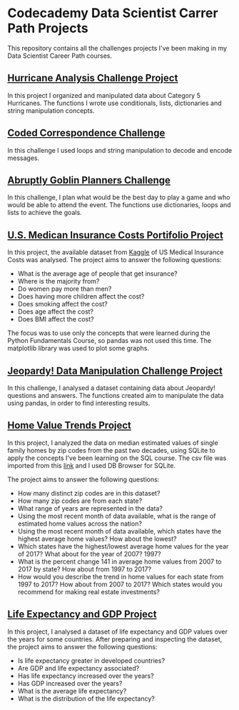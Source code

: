 # Codecademy Data Scientist Carrer Path Projects

This repository contains all the challenges projects I've been making in my Data Scientist Career Path courses.

## [Hurricane Analysis Challenge Project](https://github.com/paola-yumi-m/codeCademy_projects/blob/main/hurricane_analysis_project.ipynb)

In this project I organized and manipulated data about Category 5 Hurricanes.
The functions I wrote use conditionals, lists, dictionaries and string manipulation concepts.

## [Coded Correspondence Challenge](https://github.com/paola-yumi-m/codecademy_projects/blob/main/coded_correspondence.ipynb)

In this challenge I used loops and string manipulation to decode and encode messages.

## [Abruptly Goblin Planners Challenge](https://github.com/paola-yumi-m/codecademy_projects/blob/main/abruplty_goblins_planner.ipynb)

In this challenge, I plan what would be the best day to play a game and who would be able to attend the event.
The functions use dictionaries, loops and lists to achieve the goals.

## [U.S. Medican Insurance Costs Portifolio Project](https://github.com/paola-yumi-m/codecademy_projects/blob/main/us_medical_insurance_costs/us_medical_insurance_costs.ipynb)

In this project, the available dataset from [Kaggle](https://www.kaggle.com/mirichoi0218/insurance) of US Medical Insurance Costs was analysed. The project aims to answer the following questions:

  - What is the average age of people that get insurance?
  - Where is the majority from?
  - Do women pay more than men?
  - Does having more children affect the cost?
  - Does smoking affect the cost?
  - Does age affect the cost?
  - Does BMI affect the cost?
 
The focus was to use only the concepts that were learned during the Python Fundamentals Course, so pandas was not used this time. 
The matplotlib library was used to plot some graphs.

## [Jeopardy! Data Manipulation Challenge Project](https://github.com/paola-yumi-m/codecademy_projects/blob/main/jeopardy/jeopardy.ipynb)

In this challenge, I analysed a dataset containing data about Jeopardy! questions and answers. 
The functions created aim to manipulate the data using pandas, in order to find interesting results.

## [Home Value Trends Project](https://github.com/paola-yumi-m/codecademy_projects/blob/main/zip_codes.sqbpro)

In this project, I analyzed the data on median estimated values of single family homes by zip codes from the past two decades, using SQLite
to apply the concepts I've been learning on the SQL course.
The csv file was imported from this [link](https://drive.google.com/file/d/1Ew2rS1O_Mu5dUh59rlVw9IhCy_xrwftk/view) and I used DB Browser for SQLite.

The project aims to answer the following questions:

  - How many distinct zip codes are in this dataset?
  - How many zip codes are from each state?
  - What range of years are represented in the data?
  - Using the most recent month of data available, what is the range of estimated home values across the nation?
  - Using the most recent month of data available, which states have the highest average home values? How about the lowest?
  - Which states have the highest/lowest average home values for the year of 2017? What about for the year of 2007? 1997?
  - What is the percent change 141 in average home values from 2007 to 2017 by state? How about from 1997 to 2017?
  - How would you describe the trend in home values for each state from 1997 to 2017? How about from 2007 to 2017? Which states would you recommend for making real estate investments?

## [Life Expectancy and GDP Project](https://github.com/paola-yumi-m/codecademy_projects/blob/main/life_expectancy_and_GDP/life_expectancy_gdp.ipynb)

In this project, I analysed a dataset of life expectancy and GDP values over the years for some countries. After preparing and inspecting the dataset, the project aims to answer the following questions:

  - Is life expectancy greater in developed countries?
  - Are GDP and life expectancy associated?
  - Has life expectancy increased over the years?
  - Has GDP increased over the years?
  - What is the average life expectancy?
  - What is the distribution of the life expectancy?
